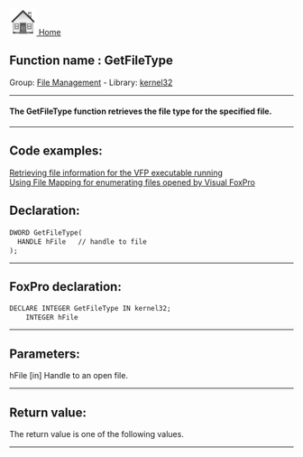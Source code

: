 [<img src="../../images/home.png"> Home ](https://github.com/VFPX/Win32API)  

## Function name : GetFileType
Group: [File Management](../../functions_group.md#File_Management)  -  Library: [kernel32](../../../libraries.md#kernel32)  
***  


#### The GetFileType function retrieves the file type for the specified file.
***  


## Code examples:
[Retrieving file information for the VFP executable running](../../samples/sample_242.md)  
[Using File Mapping for enumerating files opened by Visual FoxPro](../../samples/sample_473.md)  

## Declaration:
```foxpro  
DWORD GetFileType(
  HANDLE hFile   // handle to file
);  
```  
***  


## FoxPro declaration:
```foxpro  
DECLARE INTEGER GetFileType IN kernel32;
	INTEGER hFile  
```  
***  


## Parameters:
hFile 
[in] Handle to an open file.   
***  


## Return value:
The return value is one of the following values.   
***  

